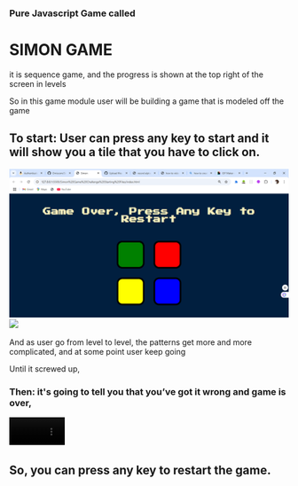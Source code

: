 <h3>Pure Javascript Game called </h3>
<h1>SIMON GAME</h1>
<p>it is sequence game, and the progress is shown at the top right of the screen in levels</p>
<p>So in this game module user will be building a game that is modeled off the game</p>



<h2>To start: User can press any key to start and it will show you a tile that you have to click on.</h2>	
<img src="https://github.com/Omiscom/Simon-Game/blob/main/Simon%20-%20Google%20Chrome%2011_24_2024%208_55_49%20AM.png"/>
<img src="https://github.com/Omiscom/Simon-Game/blob/main/giphy%20(1).mp4"/>

<p>And as user go from level to level, the patterns get more and more complicated, and at some point user keep going</p>

<p>Until it screwed up,</p>

<h3>Then: it's going to tell you that you’ve got it wrong and game is over,</h3>

<video width="100" height="50" controls>
<source src="https://github.com/Omiscom/Simon-Game/blob/main/giphy%20(1).mp4">
</video>


<h2>So, you can press any key to restart the game.</h2>
<a ref="">
